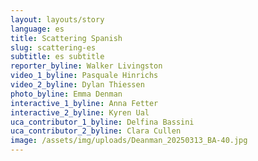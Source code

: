 ```yaml
---
layout: layouts/story
language: es
title: Scattering Spanish
slug: scattering-es
subtitle: es subtitle
reporter_byline: Walker Livingston
video_1_byline: Pasquale Hinrichs
video_2_byline: Dylan Thiessen
photo_byline: Emma Denman
interactive_1_byline: Anna Fetter
interactive_2_byline: Kyren Ual
uca_contributor_1_byline: Delfina Bassini
uca_contributor_2_byline: Clara Cullen
image: /assets/img/uploads/Deanman_20250313_BA-40.jpg
---
```

